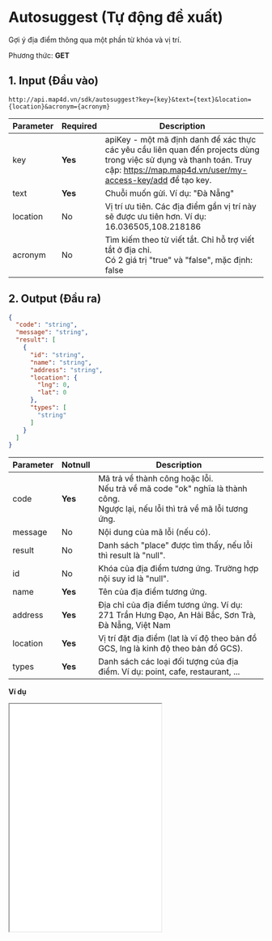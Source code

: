 # Autosuggest (Tự động đề xuất)
Gợi ý địa điểm thông qua một phần từ khóa và vị trí.

Phương thức: **GET**
## 1. Input (Đầu vào)
```
http://api.map4d.vn/sdk/autosuggest?key={key}&text={text}&location={location}&acronym={acronym}
```
| Parameter | Required | Description                                                                                                                                                                       |
|-----------|----------|-----------------------------------------------------------------------------------------------------------------------------------------------------------------------------------|
| key       | **Yes**  | apiKey - một mã định danh để xác thực các yêu cầu liên quan đến projects dùng trong việc sử dụng và thanh toán. Truy cập: https://map.map4d.vn/user/my-access-key/add để tạo key. |
| text      | **Yes**  | Chuỗi muốn gửi. Ví dụ: "Đà Nẵng"                                                                                                                                                  |
| location  | No       | Vị trí ưu tiên. Các địa điểm gần vị trí này sẽ được ưu tiên hơn. Ví dụ: 16.036505,108.218186                                                                                      |
| acronym   | No       | Tìm kiếm theo từ viết tắt. Chỉ hỗ trợ viết tắt ở địa chỉ. <br>Có 2 giá trị "true" và "false", mặc định: false                                                                     |
## 2. Output (Đầu ra)
```json
{
  "code": "string",
  "message": "string",
  "result": [
    {
      "id": "string",
      "name": "string",
      "address": "string",
      "location": {
        "lng": 0,
        "lat": 0
      },
      "types": [
        "string"
      ]
    }
  ]
}
```
| Parameter | Notnull | Description                                                                                                                       |
|-----------|---------|-----------------------------------------------------------------------------------------------------------------------------------|
| code      | **Yes** | Mã trả về thành công hoặc lỗi.<br>Nếu trả về mã code "ok" nghĩa là thành công.<br>Ngược lại, nếu lỗi thì trả về mã lỗi tương ứng. |
| message   | No      | Nội dung của mã lỗi (nếu có).                                                                                                     |
| result    | No      | Danh sách "place" được tìm thấy, nếu lỗi thì result là "null".                                                                    |
| id        | No      | Khóa của địa điểm tương ứng. Trường hợp nội suy id là "null".                                                                     |
| name      | **Yes** | Tên của địa điểm tương ứng.                                                                                                       |
| address   | **Yes** | Địa chỉ của địa điểm tương ứng. Ví dụ: 271 Trần Hưng Đạo, An Hải Bắc, Sơn Trà, Đà Nẵng, Việt Nam                                  |
| location  | **Yes** | Vị trí đặt địa điểm (lat là vĩ độ theo bản đồ GCS, lng là kinh độ theo bản đồ GCS).                                               |
| types     | **Yes** | Danh sách các loại đối tượng của địa điểm. Ví dụ: point, cafe, restaurant, ...                                                    |

**Ví dụ**
<iframe src="./examples/v1.0/autosugest.html" height="450px";> </iframe>

